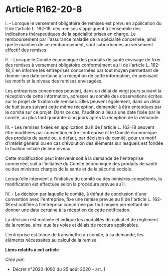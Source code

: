 # Article R162-20-8 

I. - Lorsque le versement obligatoire de remises est prévu en application du II de l'article L. 162-18, ces remises
s'appliquent à l'ensemble des indications thérapeutiques de la spécialité prises en charge. Le remboursement par l'assurance
maladie de la spécialité concernée, ainsi que le maintien de ce remboursement, sont subordonnés au versement effectif des
remises.

II. - Lorsque le Comité économique des produits de santé envisage de fixer des remises à versement obligatoire conformément
au II de l'article L. 162-18, il en informe les entreprises concernées par tout moyen permettant de donner une date certaine
à la réception de cette information, en précisant les motifs et le niveau des remises envisagées.

Les entreprises concernées peuvent, dans un délai de vingt jours suivant la réception de cette information, adresser au
comité des observations écrites sur le projet de fixation de remises. Elles peuvent également, dans un délai de huit jours
suivant cette même réception, demander à être entendues par le comité sur ce projet. Dans ce cas, l'audition a lieu à une
date fixée par le comité, au plus tard quarante-cinq jours après la réception de la demande.

III. - Les remises fixées en application du II de l'article L. 162-18 peuvent être modifiées par convention entre
l'entreprise et le Comité économique des produits de santé ou, à défaut, par décision du comité, pour un motif d'intérêt
général ou en cas d'évolution des éléments sur lesquels est fondée la fixation initiale de leur niveau.

Cette modification peut intervenir soit à la demande de l'entreprise concernée, soit à l'initiative du Comité économique des
produits de santé ou des ministres chargés de la santé et de la sécurité sociale.

Lorsqu'elle intervient à l'initiative du comité ou des ministres compétents, la modification est effectuée selon la procédure
prévue au II.

IV. - La décision par laquelle le comité, à défaut de conclusion d'une convention avec l'entreprise, fixe une remise prévue
au II de l'article L. 162-18 est notifiée à l'entreprise concernée par tout moyen permettant de donner une date certaine à la
réception de cette notification.

La décision est motivée et indique les modalités de calcul et de règlement de la remise, ainsi que les voies et délais de
recours applicables.

L'entreprise est tenue de transmettre au comité, à sa demande, les éléments nécessaires au calcul de la remise.

**Liens relatifs à cet article**

_Créé par_:

  - Décret n°2020-1090 du 25 août 2020 - art. 1
